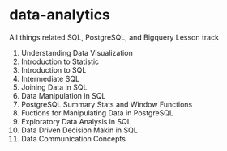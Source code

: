 # data-analytics
All things related SQL, PostgreSQL, and Bigquery
Lesson track 
1. Understanding Data Visualization
2. Introduction to Statistic
3. Introduction to SQL 
4. Intermediate SQL 
5. Joining Data in SQL 
6. Data Manipulation in SQL 
7. PostgreSQL Summary Stats and Window Functions 
8. Fuctions for Manipulating Data in PostgreSQL 
9. Exploratory Data Analysis in SQL 
10. Data Driven Decision Makin in SQL 
11. Data Communication Concepts 
